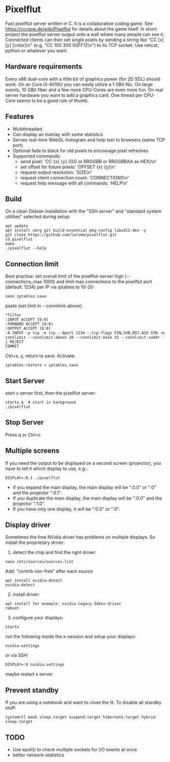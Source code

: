 # Pixelflut
Fast pixelflut server written in C. It is a collaborative coding game. See https://cccgoe.de/wiki/Pixelflut for details about the game itself. In short: project the pixelflut server output onto a wall where many people can see it. Connected clients can then set single pixels by sending a string like "CC [x] [y] [color]\n" (e.g. "CC 100 300 00FF12\n") to its TCP socket. Use netcat, python or whatever you want.

## Hardware requirements
Every x86 dual-core with a little bit of graphics power (for 2D SDL) should work. On an Core i3-4010U you can easily utilize a 1 GBit Nic. On large events, 10 GBit fiber and a few more CPU-Cores are even more fun. On real server hardware you want to add a graphics card. One thread per CPU-Core seems to be a good rule of thumb.

## Features
- Multithreaded
- Can display an overlay with some statistics
- Serves real-time WebGL histogram and help text to browsers (same TCP port)
- Optional fade to black for old pixels to encourage pixel refreshes
- Supported commands:
  - send pixel: 'CC {x} {y} {GG or RRGGBB or RRGGBBAA as HEX}\n'
  - set offset for future pixels: 'OFFSET {x} {y}\n'
  - request output resolution: 'SIZE\n'
  - request client connection count: 'CONNECTIONS\n'
  - request help message with all commands: 'HELP\n'

## Build
On a clean Debian installation with the "SSH server" and "standard system utilities" selected during setup:
```
apt update
apt install xorg git build-essential pkg-config libsdl2-dev -y
git clone https://github.com/larsmm/pixelflut.git
cd pixelflut
make
./pixelflut --help
```

## Connection limit
Best practise: set overall limit of the pixelflut-server high (--connections_max 1000) and limit max connections to the pixelflut port (default: 1234) per IP via iptables to 10-20:
```
nano iptables.save
```
paste (set limit in --connlimit-above):
```
*filter
:INPUT ACCEPT [0:0]
:FORWARD ACCEPT [0:0]
:OUTPUT ACCEPT [0:0]
-A INPUT -p tcp -m tcp --dport 1234 --tcp-flags FIN,SYN,RST,ACK SYN -m connlimit --connlimit-above 20 --connlimit-mask 32 --connlimit-saddr -j REJECT
COMMIT
```
Ctrl+x, y, return to save.
Activate:
```
iptables-restore < iptables.save
```

## Start Server
start x server first, then the pixelflut server:
```
startx &  # start in background
./pixelflut
```

## Stop Server
Press q or Ctrl+c

## Multiple screens
If you need the output to be displayed on a second screen (projector), you have to tell it which display to use, e.g.:
```
DISPLAY=:0.1 ./pixelflut
```
- If you expand the main display, the main display will be ":0.0" or ":0" and the projector ":0.1".
- If you duplicate the main display, the main display will be ":0.0" and the projector ":1.0".
- If you have only one display, it will be ":0.0" or ":0".

## Display driver
Sometimes the free NVidia driver has problems on multiple displays. So install the proprietary driver:
1. detect the chip and find the right driver:
```
nano /etc/sources/sources.list
```
Add: "contrib non-free" after each source
```
apt install nvidia-detect
nvidia-detect
```
2. install driver:
```
apt install for example: nvidia-legacy-340xx-driver
reboot
```
3. configure your displays:
```
startx
```
run the following inside the x-session and setup your displays:
```
nvidia-settings
```
or via SSH:
```
DISPLAY=:0 nvidia-settings
```
maybe restart x server

## Prevent standby
If you are using a notebook and want to close the lit. To disable all standby stuff:
```
systemctl mask sleep.target suspend.target hibernate.target hybrid-sleep.target
```

## TODO
- Use epoll() to check multiple sockets for I/O events at once
- better network-statistics